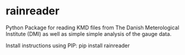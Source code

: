 # rainreader
Python Package for reading KMD files from The Danish Meterological Institute (DMI) as well as simple simple analysis of the gauge data.

Install instructions using PIP:
pip install rainreader
